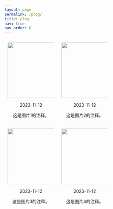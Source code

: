 ```yaml
---
layout: page
permalink: /plog/
title: plog
nav: true
nav_order: 6
---
```


<head>
  <style>
    .image-container {
      text-align: center;
      display: inline-block;
      width: 30%; /* 设置每列宽度 */
      margin: 10px; /* 设置列之间的间距 */
    }

    .image-container img {
    border: 5px solid #f7f7f7; /* 将边框设置为5像素宽的灰色实线 */
  }
  </style>
</head>
<body>

<div class="image-container">
  <img src="../assets/img/plog_img/ZhangChengming_dlut.png" alt="" width="300" height="180">
  <p>2023-11-12</p>
  <p>这是图片1的注释。</p>
</div>

<div class="image-container">
  <img src="../assets/img/plog_img/ZhangChengming_dlut.png" alt="" width="300" height="180">
  <p>2023-11-12</p>
  <p>这是图片2的注释。</p>
</div>

<div class="image-container">
  <img src="../assets/img/plog_img/ZhangChengming_dlut.png" alt="" width="300" height="180">
  <p>2023-11-12</p>
  <p>这是图片3的注释。</p>
</div>

<div class="image-container">
  <img src="../assets/img/plog_img/ZhangChengming_dlut.png" alt="" width="300" height="180">
  <p>2023-11-12</p>
  <p>这是图片4的注释。</p>
</div>


</body>
